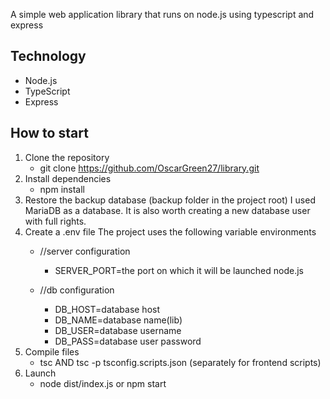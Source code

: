 A simple web application library that runs on node.js using typescript and express
## Technology
  - Node.js
  - TypeScript
  - Express

## How to start
1. Clone the repository
   - git clone https://github.com/OscarGreen27/library.git
2. Install dependencies
   - npm install
3. Restore the backup database (backup folder in the project root)
   I used MariaDB as a database. It is also worth creating a new database user with full rights.
4. Create a .env file
   The project uses the following variable environments
   - //server configuration 
      - SERVER_PORT=the port on which it will be launched node.js

   - //db configuration
      - DB_HOST=database host
      - DB_NAME=database name(lib)
      - DB_USER=database username
      - DB_PASS=database user password
5. Сompile files
   - tsc AND tsc -p tsconfig.scripts.json (separately for frontend scripts)
6. Launch
   - node dist/index.js or npm start

